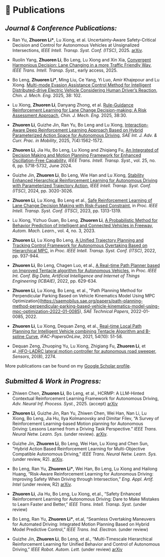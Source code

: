 
# 📖 Publications

## ***Journal & Conference Publications:***

- Ran Yu, **Zhuoren Li\***, Lu Xiong, et al. Uncertainty-Aware Safety-Critical Decision and Control for Autonomous Vehicles at Unsignalized Intersections, *IEEE Intell. Transp. Syst. Conf. (ITSC)*, 2025. [arXiv](https://arxiv.org/abs/2505.19939).

- Ruolin Yang, **Zhuoren Li**, Bo Leng, Lu Xiong and Xin Xia, [Convergent Harmonious Decision: Lane Changing in a more Traffic Friendly Way](https://ieeexplore.ieee.org/document/11130420), *IEEE Trans. Intell. Transp. Syst.*, early access, 2025. 
<!-- - [PDF](/assets/pdf/paper/2025CHRL.pdf) -->

- Bo Leng, **Zhuoren Li\***, Ming Liu, Ce Yang, Yi Luo, Amir Khajepour and Lu Xiong. [Multi-mode Evasion Assistance Control Method for Intelligent Distributed-drive Electric Vehicle Considering Human Driver’s Reaction](https://cjme.springeropen.com/articles/10.1186/s10033-025-01270-2), *Chin. J. Mech. Eng.* 2025, 38: 102. 
<!-- - [PDF](/assets/pdf/paper/2025MEAC.pdf) -->

- Lu Xiong, **Zhuoren Li**, Danyang Zhong, et al. [Rule-Guidance Reinforcement Learning for Lane Change Decision-making: A Risk Assessment Approach](https://cjme.springeropen.com/articles/10.1186/s10033-024-01160-z), *Chin. J. Mech. Eng.* 2025, 38:30. 
<!-- - [PDF](/assets/pdf/paper/Rule-Guidance Reinforcement Learning for Lane Change Decision-making: A Risk Assessment Approach.pdf), [DOI]. -->

- **Zhuoren Li**, Guizhe Jin, Ran Yu, Bo Leng and Lu Xiong, [Interaction-Aware Deep Reinforcement Learning Approach Based on Hybrid Parameterized Action Space for Autonomous Driving](https://doi.org/10.4271/2024-01-7035), *SAE Int. J. Adv. & Curr. Prac. in Mobility*, 2025, 7(4):1562-1572. 
<!-- - [PDF](/assets/pdf/paper/2024SAEICVS 2024-01-7035.pdf), [DOI]. -->

- **Zhuoren Li**, Jia Hu, Bo Leng, Lu Xiong and Zhiqiang Fu, [An Integrated of Decision Making and Motion Planning Framework for Enhanced Oscillation-Free Capability](https://ieeexplore.ieee.org/document/10328568), *IEEE Trans. Intell. Transp. Syst.*, vol. 25, no. 6, pp. 5718-5732, June 2024. 
<!-- - [PDF](/assets/pdf/paper/An_Integrated_of_Decision_Making_and_Motion_Planning_Framework_for_Enhanced_Oscillation-Free_Capability.pdf), [DOI]. -->

- Guizhe Jin, **Zhuoren Li**, Bo Leng, Wie Han and Lu Xiong, [Stability Enhanced Hierarchical Reinforcement Learning for Autonomous Driving with Parameterized Trajectory Action](https://ieeexplore.ieee.org/document/10920092), *IEEE Intell. Transp. Syst. Conf. (ITSC)*, 2024, pp. 3020-3026.
<!-- -  [PDF](/assets/pdf/paper/ITSC2024.pdf), [DOI]. -->

- **Zhuoren Li**, Lu Xiong, Bo Leng et al., [Safe Reinforcement Learning of Lane Change Decision Making with Risk-Fused Constraint](https://ieeexplore.ieee.org/document/10422331), in *Proc. IEEE Intell. Transp. Syst. Conf. (ITSC)*, 2023, pp. 1313-1319. 
<!-- - [PDF](/assets/pdf/paper/Safe_Reinforcement_Learning_of_Lane_Change_Decision_Making_with_Risk-Fused_Constraint.pdf), [DOI]. -->

- Lu Xiong, Yizhuo Guan, Bo Leng, **Zhuoren Li**, [A Probabilistic Method for Behavior Prediction of Intelligent and Connected Vehicles in Freeway](https://www.clausiuspress.com/article/9892.html), *Autom. Mach. Learn.*, vol. 4, no. 3, 2023. 
<!-- - [PDF](/assets/pdf/article_1700793977.pdf), [DOI]. -->

-	**Zhuoren Li**, Lu Xiong Bo Leng, [A Unified Trajectory Planning and Tracking Control Framework for Autonomous Overtaking Based on Hierarchical MPC](https://ieeexplore.ieee.org/document/9922186), in *Proc. IEEE Intell. Transp. Syst. Conf. (ITSC)*, 2022, pp. 937-944. 
<!-- [PDF](/assets/pdf/paper/A_Unified_Trajectory_Planning_and_Tracking_Control_Framework_for_Autonomous_Overtaking_Based_on_Hierarchical_MPC.pdf), [DOI]. -->

-	**Zhuoren Li**, Bo Leng, Chagen Luo, et al., [A Real-time Path Planner based on Improved Tentacle algorithm for Autonomous Vehicles](https://ieeexplore.ieee.org/document/9985832), in *Proc. IEEE Int. Conf. Big Data, Artificial Intelligence and Internet of Things Engineering (ICBAIE)*, 2022, pp. 629-634. 
<!-- [PDF](/assets/pdf/paper/A_Real-time_Path_Planner_based_on_Improved_Tentacle_Algorithm_for_Autonomous_Vehicles.pdf), [DOI]. -->

- **Zhuoren Li**, Lu Xiong, Bo Leng, et al., "Path Planning Method for Perpendicular Parking Based on Vehicle Kinematics Model Using MPC Optimization](https://saemobilus.sae.org/papers/path-planning-method-perpendicular-parking-based-vehicle-kinematics-model-using-mpc-optimization-2022-01-0085), *SAE Technical Papers*, 2022-01-0085, 2022. 
<!-- - [PDF](/assets/pdf/paper/Path_Planning_Method_for_Perpendicular_Parking_based_on_Vehicle_Kinematics_Model_using_MPC_Optimization.pdf), [DOI](https://saemobilus.sae.org/papers/path-planning-method-perpendicular-parking-based-vehicle-kinematics-model-using-mpc-optimization-2022-01-0085). -->

- **Zhuoren Li**, Lu Xiong, Dequan Zeng, et al., [Real-time Local Path Planning for Intelligent Vehicle combining Tentacle Algorithm and B-spline Curve](https://www.sciencedirect.com/science/article/pii/S2405896321015421?via%3Dihub), *IFAC-PapersOnLine*, 2021, 54(10): 51-58.
<!-- -  [PDF](/assets/pdf/paper/2021B-splineCurvePlanner.pdf), [DOI].  -->

- Dequan Zeng, Zhuoping Yu, Lu Xiong, Zhigiang Fu, **Zhuoren Li**, et al.,[HFO-LADRC lateral motion controller for autonomous road sweeper](https://www.mdpi.com/1424-8220/20/8/2274), *Sensors*, 20(8), 2274. 
<!-- - [PDF](/assets/pdf/paperHFO-LADRC.pdf), [DOI]. -->

More publications can be found on my [Google Scholar profile](https://scholar.google.com/citations?user=5HSKGBUAAAAJ&hl=en).

## ***Submitted & Work in Progress:***
<!-- 💬 -->
- Zhiwen Chen, **Zhuoren Li**, Bo Leng, et al., HCRMP: A LLM-Hinted Contextual Reinforcement Learning Framework for Autonomous Driving, *Adv. Neural Inf. Process. Syst.*, 2025. (accept) [arXiv](https://arxiv.org/abs/2505.15793)

- **Zhuoren Li**, Guizhe Jin, Ran Yu, Zhiwen Chen, Wei Han, Nan Li, Lu Xiong, Bo Leng, Jia Hu, Ilya Kolmanovsky and Dimitar Filev, “A Survey of Reinforcement Learning-based Motion planning for Autonomous Driving: Lessons Learned from a Driving Task Perspective.” *IEEE Trans. Neural Netw. Learn. Sys.* (under review). [arXiv](https://arxiv.org/abs/2503.23650).
<!-- - [PDF](/assets/pdf/paper/2503.23650v1.pdf),  -->

- Guizhe Jin, **Zhuoren Li**, Bo Leng, Wei Han, Lu Xiong and Chen Sun, "Hybrid Action Based Reinforcement Learning for Multi-Objective Compatible Autonomous Driving,"  *IEEE Trans. Neural Netw. Learn. Sys.* (under review, R2). [arXiv](https://arxiv.org/abs/2501.08096).
<!-- - [PDF](/assets/pdf/paper/Hybrid_Action_Based_Reinforcement_Learning_for_Multi_Objective_Compatible_Autonomous_Driving.pdf), -->

- Bo Leng, Ran Yu, **Zhuoren Li\***, Wei Han, Bo Leng, Lu Xiong and Hailong Huang, “Risk-Aware Reinforcement Learning for Autonomous Driving: Improving Safety When Driving through Intersection,” *Eng. Appl. Artif. Intel* (under review, R2) [arXiv](http://arxiv.org/abs/2503.19690).
<!-- - [PDF](/assets/pdf/paper/SRL2024In.pdf),  -->
        
- **Zhuoren Li**, Jia Hu, Bo Leng, Lu Xiong, et.al., “Safety Enhanced Reinforcement Learning for Autonomous Driving: Dare to Make Mistakes to Learn Faster and Better,” *IEEE Trans. Intell. Transp. Syst.* (under review)

- Bo Leng, Ran Yu, **Zhuoren Li\***, et.al, “Seamless Overtaking Maneuvers for Automated Driving: Integrated Motion Planning Based on Hybrid Model Predictive Control,” *IEEE Trans. Ind. Electron.* (under review)

- Guizhe Jin, **Zhuoren Li**, Bo Leng, et al., “Multi-Timescale Hierarchical Reinforcement Learning for Unified Behavior and Control of Autonomous Driving,” *IEEE Robot. Autom. Lett.* (under review) [arXiv](https://arxiv.org/pdf/2506.23771)




<!-- - *2022.02*, Hosted MLNLP seminar \| [\[Video\]](https://www.bilibili.com/video/BV1wF411x7qh)
- *2021.06*, Audio & Speech Synthesis, Huawei internal talk
- *2021.03*, Non-autoregressive Speech Synthesis, PaperWeekly & biendata \| [\[video\]](https://www.bilibili.com/video/BV1uf4y1t7Hr/)
- *2020.12*, Non-autoregressive Speech Synthesis, Huawei Noah's Ark Lab internal talk -->

<!-- # 💻 Internships
- *2021.06 - 2021.09*, Alibaba, Hangzhou. -->
